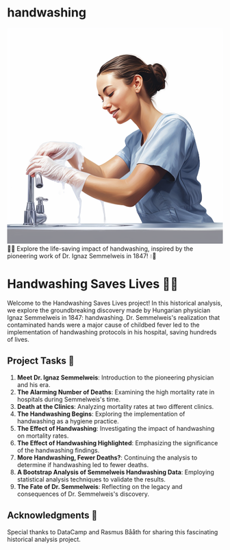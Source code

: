 # handwashing
<img src="wash.png" width="600">
🌟👐 Explore the life-saving impact of handwashing, inspired by the pioneering work of Dr. Ignaz Semmelweis in 1847! 💧🏥

# Handwashing Saves Lives 🌟👐

Welcome to the Handwashing Saves Lives project! In this historical analysis, we explore the groundbreaking discovery made by Hungarian physician Ignaz Semmelweis in 1847: handwashing. Dr. Semmelweis's realization that contaminated hands were a major cause of childbed fever led to the implementation of handwashing protocols in his hospital, saving hundreds of lives.

## Project Tasks 📝

1. **Meet Dr. Ignaz Semmelweis**: Introduction to the pioneering physician and his era.
2. **The Alarming Number of Deaths**: Examining the high mortality rate in hospitals during Semmelweis's time.
3. **Death at the Clinics**: Analyzing mortality rates at two different clinics.
4. **The Handwashing Begins**: Exploring the implementation of handwashing as a hygiene practice.
5. **The Effect of Handwashing**: Investigating the impact of handwashing on mortality rates.
6. **The Effect of Handwashing Highlighted**: Emphasizing the significance of the handwashing findings.
7. **More Handwashing, Fewer Deaths?**: Continuing the analysis to determine if handwashing led to fewer deaths.
8. **A Bootstrap Analysis of Semmelweis Handwashing Data**: Employing statistical analysis techniques to validate the results.
9. **The Fate of Dr. Semmelweis**: Reflecting on the legacy and consequences of Dr. Semmelweis's discovery.


## Acknowledgments 🙏

Special thanks to DataCamp and Rasmus Bååth for sharing this fascinating historical analysis project.

